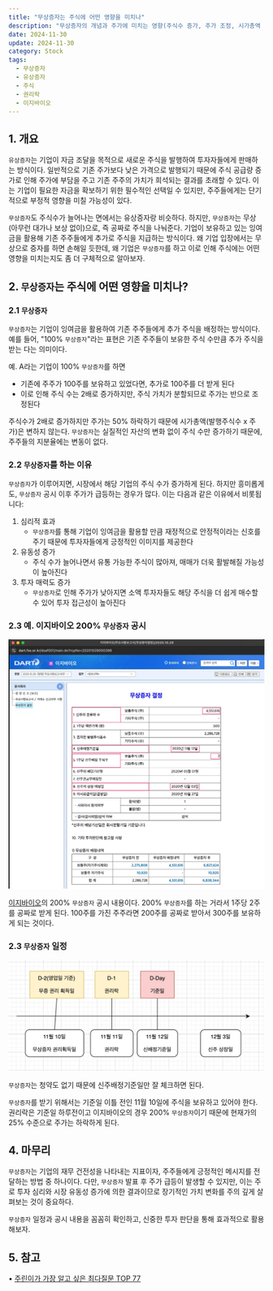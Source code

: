 ```yaml
---
title: "무상증자는 주식에 어떤 영향을 미치나"
description: "무상증자의 개념과 주가에 미치는 영향(주식수 증가, 주가 조정, 시가총액 불변), 기업이 무상증자를 하는 이유(심리적 효과, 유동성 증가, 투자 매력도), 이지바이오 200% 무상증자 사례와 권리락 기준일을 상세히 설명합니다."
date: 2024-11-30
update: 2024-11-30
category: Stock
tags:
  - 무상증자
  - 유상증자
  - 주식
  - 권리락
  - 이지바이오
---
```


## 1. 개요

`유상증자`는 기업이 자금 조달을 목적으로 새로운 주식을 발행하여 투자자들에게 판매하는 방식이다. 일반적으로 기존 주가보다 낮은 가격으로 발행되기 때문에 주식 공급량 증가로 인해 주가에 부담을 주고 기존 주주의 가치가 희석되는 결과를 초래할 수 있다. 이는 기업이 필요한 자금을 확보하기 위한 필수적인 선택일 수 있지만, 주주들에게는 단기적으로 부정적 영향을 미칠 가능성이 있다.

`무상증자`도 주식수가 늘어나는 면에서는 유상증자랑 비슷하다. 하지만, `무상증자`는 무상(아무런 대가나 보상 없이)으로, 즉 공짜로 주식을 나눠준다. 기업이 보유하고 있는 잉여금을 활용해 기존 주주들에게 추가로 주식을 지급하는 방식이다. 왜 기업 입장에서는 무상으로 증자를 하면 손해일 듯한데, 왜 기업은 `무상증자`를 하고 이로 인해 주식에는 어떤 영향을 미치는지도 좀 더 구체적으로 알아보자.

## 2. `무상증자`는 주식에 어떤 영향을 미치나?

### 2.1 `무상증자`

`무상증자`는 기업이 잉여금을 활용하여 기존 주주들에게 추가 주식을 배정하는 방식이다. 예를 들어, "100% `무상증자`"라는 표현은 기존 주주들이 보유한 주식 수만큼 추가 주식을 받는 다는 의미이다.

예. A라는 기업이 100% `무상증자`를 하면

- 기존에 주주가 100주를 보유하고 있었다면, 추가로 100주를 더 받게 된다
- 이로 인해 주식 수는 2배로 증가하지만, 주식 가치가 분할되므로 주가는 반으로 조정된다

주식수가 2배로 증가하지만 주가는 50% 하락하기 때문에 시가총액(발행주식수 x 주가)은 변하지 않는다. `무상증자`는 실질적인 자산의 변화 없이 주식 수만 증가하기 때문에, 주주들의 지분율에는 변동이 없다.

### 2.2 `무상증자`를 하는 이유

`무상증자`가 이루어지면, 시장에서 해당 기업의 주식 수가 증가하게 된다. 하지만 흥미롭게도, `무상증자` 공시 이후 주가가 급등하는 경우가 많다. 이는 다음과 같은 이유에서 비롯됩니다:

1. 심리적 효과
   - `무상증자`를 통해 기업이 잉여금을 활용할 만큼 재정적으로 안정적이라는 신호를 주기 때문에 투자자들에게 긍정적인 이미지를 제공한다
2. 유동성 증가
   - 주식 수가 늘어나면서 유통 가능한 주식이 많아져, 매매가 더욱 활발해질 가능성이 높아진다
3. 투자 매력도 증가
   - `무상증자`로 인해 주가가 낮아지면 소액 투자자들도 해당 주식을 더 쉽게 매수할 수 있어 투자 접근성이 높아진다

### 2.3 예. 이지바이오 200% `무상증자` 공시

![전자공시 - 이지바이오](image-20241130153513688.png)

[이지바이오](https://finance.naver.com/item/dart.naver?code=353810)의 200% `무상증자` 공시 내용이다. 200% `무상증자`를 하는 거라서 1주당 2주를 공짜로 받게 된다. 100주를 가진 주주라면 200주를 공짜로 받아서 300주를 보유하게 되는 것이다.

### 2.3 `무상증자` 일정

![무상증자일정 - 이지바이오](image-20241130153533221.png)

`무상증자`는 청약도 없기 때문에 신주배정기준일만 잘 체크하면 된다.

`무상증자`를 받기 위해서는 기준일 이틀 전인 11월 10일에 주식을 보유하고 있어야 한다. 권리락은 기준일 하루전이고 이지바이오의 경우 200% `무상증자`이기 때문에 현재가의 25% 수준으로 주가는 하락하게 된다.

## 4. 마무리

`무상증자`는 기업의 재무 건전성을 나타내는 지표이자, 주주들에게 긍정적인 메시지를 전달하는 방법 중 하나이다. 다만, `무상증자` 발표 후 주가 급등이 발생할 수 있지만, 이는 주로 투자 심리와 시장 유동성 증가에 의한 결과이므로 장기적인 가치 변화를 주의 깊게 살펴보는 것이 중요하다.

`무상증자` 일정과 공시 내용을 꼼꼼히 확인하고, 신중한 투자 판단을 통해 효과적으로 활용해보자.

## 5. 참고

• [주린이가 가장 알고 싶은 최다질문 TOP 77](https://ridibooks.com/books/236000504?_s=search&_q=주린이가&_rdt_sid=SearchBookList)

